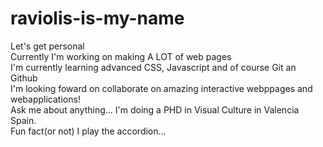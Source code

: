 # raviolis-is-my-name
Let's get personal <br>
Currently I'm working on making A LOT of web pages <br>
I'm currently learning advanced CSS, Javascript and of course Git an Github <br>
I'm looking foward on collaborate on amazing interactive webppages and webapplications!<br>
Ask me about anything... I'm doing a PHD in Visual Culture in Valencia Spain. <br>
Fun fact(or not) I play the accordion...
